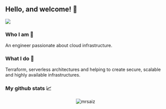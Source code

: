 <h2> Hello, and welcome! 👋</h2>
<a href= "https://www.linkedin.com/in/sergio-saiz/">
  <img src="https://img.shields.io/badge/-LinkedIn-0077B5?style=flat&logo=Linkedin&logoColor=white"/>
</a>
<br>

### Who I am 👨

An engineer passionate about cloud infrastructure.

### What I do 👷

Terraform, serverless architectures and helping to create secure, scalable and highly available infrastructures.


### My github stats 📈 

<p align="center"> <img src="https://github-readme-stats.vercel.app/api?username=mrsaiz&show_icons=true&theme=gotham" alt="mrsaiz" />


